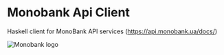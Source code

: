 # Monobank Api Client

Haskell client for MonoBank API services (https://api.monobank.ua/docs/)

![]("assets/logo-un.png" "Monobank logo")
